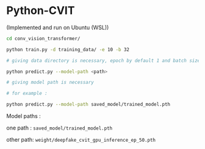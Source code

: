 # Python-CVIT

(Implemented and run on Ubuntu (WSL))

```bash
cd conv_vision_transformer/
```

```bash
python train.py -d training_data/ -e 10 -b 32

# giving data directory is necessary, epoch by default 1 and batch size 32

python predict.py --model-path <path>

# giving model path is necessary

# for example :

python predict.py --model-path saved_model/trained_model.pth

```

Model paths :

one path : `saved_model/trained_model.pth`

other path: `weight/deepfake_cvit_gpu_inference_ep_50.pth`
